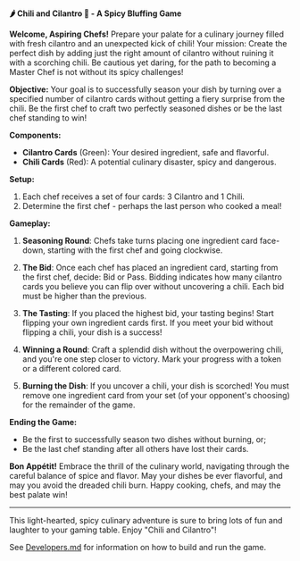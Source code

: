 **🌶️ Chili and Cilantro 🌿 - A Spicy Bluffing Game**

**Welcome, Aspiring Chefs!**
Prepare your palate for a culinary journey filled with fresh cilantro and an unexpected kick of chili! Your mission: Create the perfect dish by adding just the right amount of cilantro without ruining it with a scorching chili. Be cautious yet daring, for the path to becoming a Master Chef is not without its spicy challenges!

**Objective:**
Your goal is to successfully season your dish by turning over a specified number of cilantro cards without getting a fiery surprise from the chili. Be the first chef to craft two perfectly seasoned dishes or be the last chef standing to win!

**Components:**
- **Cilantro Cards** (Green): Your desired ingredient, safe and flavorful.
- **Chili Cards** (Red): A potential culinary disaster, spicy and dangerous.

**Setup:**
1. Each chef receives a set of four cards: 3 Cilantro and 1 Chili.
2. Determine the first chef - perhaps the last person who cooked a meal!

**Gameplay:**
1. **Seasoning Round**: Chefs take turns placing one ingredient card face-down, starting with the first chef and going clockwise.
   
2. **The Bid**: Once each chef has placed an ingredient card, starting from the first chef, decide: Bid or Pass. Bidding indicates how many cilantro cards you believe you can flip over without uncovering a chili. Each bid must be higher than the previous.

3. **The Tasting**: If you placed the highest bid, your tasting begins! Start flipping your own ingredient cards first. If you meet your bid without flipping a chili, your dish is a success!
   
4. **Winning a Round**: Craft a splendid dish without the overpowering chili, and you're one step closer to victory. Mark your progress with a token or a different colored card.
   
5. **Burning the Dish**: If you uncover a chili, your dish is scorched! You must remove one ingredient card from your set (of your opponent's choosing) for the remainder of the game.

**Ending the Game:**
- Be the first to successfully season two dishes without burning, or;
- Be the last chef standing after all others have lost their cards.
   
**Bon Appétit!**
Embrace the thrill of the culinary world, navigating through the careful balance of spice and flavor. May your dishes be ever flavorful, and may you avoid the dreaded chili burn. Happy cooking, chefs, and may the best palate win!

---

This light-hearted, spicy culinary adventure is sure to bring lots of fun and laughter to your gaming table. Enjoy "Chili and Cilantro"!

See [Developers.md](docs/Developers.md) for information on how to build and run the game.